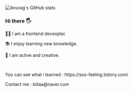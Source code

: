 

![Anurag's GitHub stats](https://github-readme-stats.vercel.app/api?username=leehyeonj&show_icons=true&theme=radical)

<h3>Hi there 🖐</h3>
<p> 👩‍🦰 I am a frontend deveopler. </p>
<p> 📚 I enjoy learning new knowledge. </p>
<p> 🍂 I am active and creative. </p>
<br>

<p > You can see what i learned  : https://sso-feeling.tistory.com/
  <p > Contact me  : billaa@naver.com

